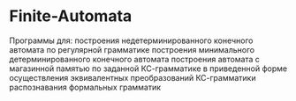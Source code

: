 # Finite-Automata
 Программы для:
 построения недетерминированного конечного автомата по регулярной грамматике 
 построения минимального детерминированного конечного автомата
 построения автомата с магазинной памятью по заданной КС-грамматике в приведенной форме
 осуществления эквивалентных преобразований КС-грамматики
 распознавания формальных грамматик
